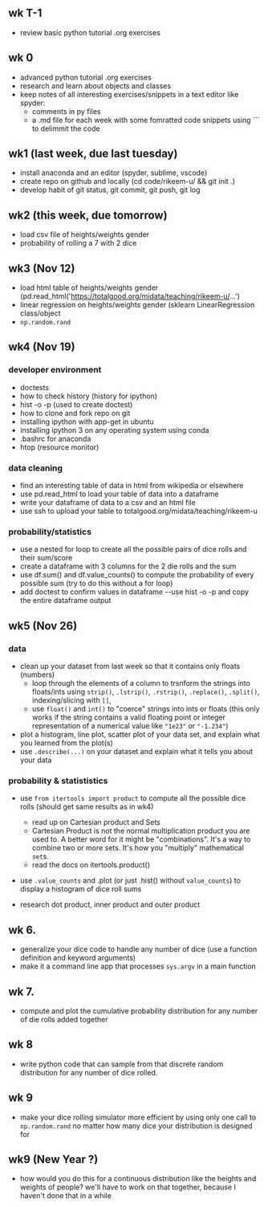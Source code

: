 ## wk T-1
- review basic python tutorial .org exercises

## wk 0
- advanced python tutorial .org exercises
- research and learn about objects and classes
- keep notes of all interesting exercises/snippets in a text editor like spyder:
    - comments in py files
    - a .md file for each week with some fomratted code snippets using ``` to delimmit the code

## wk1 (last week, due last tuesday)
- install anaconda and an editor (spyder, sublime, vscode)
- create repo on github and locally (cd code/rikeem-u/ && git init .)
- develop habit of git status, git commit, git push, git log

## wk2 (this week, due tomorrow)
- load csv file of heights/weights gender
- probability of rolling a 7 with 2 dice

## wk3 (Nov 12)
- load html table of heights/weights gender (pd.read_html('https://totalgood.org/midata/teaching/rikeem-u/...')
- linear regression on heights/weights gender (sklearn LinearRegression class/object
- `np.random.rand`

## wk4 (Nov 19)
### developer environment
- doctests
- how to check history (history for ipython)
- hist -o -p (used to create doctest)
- how to clone and fork repo on git
- installing ipython with app-get in ubuntu
- installing ipython 3 on any operating system using conda
- .bashrc for anaconda
- htop (resource monitor)
### data cleaning
- find an interesting table of data in html from wikipedia or elsewhere
- use pd.read_html to load your table of data into a dataframe
- write your dataframe of data to a csv and an html file
- use ssh to upload your table to totalgood.org/midata/teaching/rikeem-u

### probability/statistics
- use a nested for loop to create all the possible pairs of dice rolls and their sum/score
- create a dataframe with 3 columns for the 2 die rolls and the sum
- use df.sum() and df.value_counts() to compute the probability of every possible sum (try to do this without a for loop)
- add doctest to confirm values in dataframe --use hist -o -p and copy the entire dataframe output

## wk5 (Nov 26)

### data
- clean up your dataset from last week so that it contains only floats (numbers)
    - loop through the elements of a column to trsnform the strings into floats/ints using `strip()`, `.lstrip()`, `.rstrip()`, `.replace()`, `.split()`, indexing/slicing with `[]`,
    - use  `float()` and `int()` to "coerce" strings into ints or floats (this only works if the string contains a valid floating point or integer representation of a numerical value like `"1e23"` or `"-1.234"`)
- plot a histogram, line plot, scatter plot of your data set, and explain what you learned from the plot(s)
- use `.describe(...)` on your dataset and explain what it tells you about your data
### probability & statististics
- use `from itertools import product` to compute all the possible dice rolls (should get same results as in wk4)
    - read up on Cartesian product and Sets
    - Cartesian Product is not the normal multiplication product you are used to. A better word for it might be "combinations". It's a way to combine two or more sets. It's how you "multiply" mathematical `set`s.
    - read the docs on itertools.product()
- use `.value_counts` and .plot (or just .hist() without `value_counts`) to display a histogram of dice roll sums



- research dot product, inner product and outer product


## wk 6.
- generalize your dice code to handle any number of dice (use a function definition and keyword arguments)
- make it a command line app that processes `sys.argv` in a main function

## wk 7.
- compute and plot the cumulative probability distribution for any number of die rolls added together

## wk 8
- write python code that can sample from that discrete random distribution for any number of dice rolled.

## wk 9
- make your dice rolling simulator more efficient by using only one call to `np.random.rand` no matter how many dice your distribution is designed for
## wk9 (New Year ?)
- how would you do this for a continuous distribution like the heights and weights of people? we'll have to work on that together, because I haven't done that in a while

